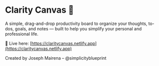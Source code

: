 # Clarity Canvas 🧠

A simple, drag-and-drop productivity board to organize your thoughts, to-dos, goals, and notes — built to help you simplify your personal and professional life.

🔗 Live here: [https://claritycanvas.netlify.app](https://claritycanvas.netlify.app)

Created by Joseph Mairena – @simplicityblueprint
